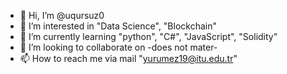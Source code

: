 - 👋 Hi, I’m @uqursuz0
- 👀 I’m interested in "Data Science", "Blockchain"
- 🌱 I’m currently learning "python", "C#", "JavaScript", "Solidity"
- 💞️ I’m looking to collaborate on -does not mater-
- 📫 How to reach me via mail "yurumez19@itu.edu.tr"

<!---
uqursuz0/uqursuz0 is a ✨ special ✨ repository because its `README.md` (this file) appears on your GitHub profile.
You can click the Preview link to take a look at your changes.
--->
